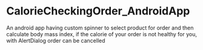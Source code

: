 # CalorieCheckingOrder_AndroidApp
An android app having custom spinner to select product for order and then calculate body mass index, if the calorie of your order is not healthy for you,  with AlertDialog  order can be cancelled
